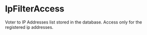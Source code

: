 IpFilterAccess
==============

Voter to IP Addresses list stored in the database. Access only for the registered ip addresses.
